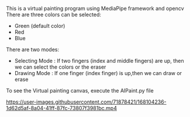 
This is a virtual painting program using MediaPipe framework and opencv</br>
There are three colors can be selected:</br>
* Green (default color)</br>
* Red </br>
* Blue </br>

There are two modes:</br>
* Selecting Mode : If two fingers (index and middle fingers) are up, then we can select the colors or the eraser</br>
* Drawing Mode : If one finger (index finger) is up,then we can draw or erase</br>

To see the Virtual painting canvas, execute the AIPaint.py file







https://user-images.githubusercontent.com/71878421/168104236-1d62d5af-8a04-41ff-87fc-73807f3981bc.mp4


